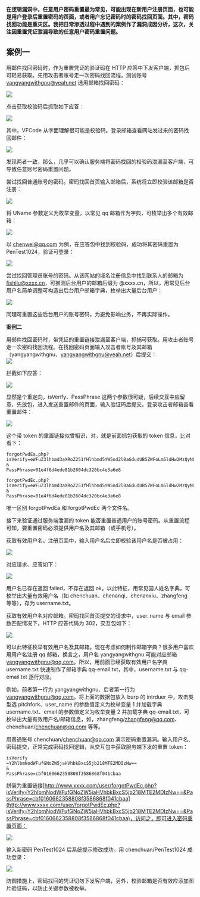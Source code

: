 **在逻辑漏洞中，任意用户密码重置最为常见，可能出现在新用户注册页面，也可能是用户登录后重置密码的页面，或者用户忘记密码时的密码找回页面。其中，密码找回功能是重灾区。我把日常渗透过程中遇到的案例作了漏洞成因分析，这次，关注因重置凭证泄漏导致的任意用户密码重置问题。**

## **案例一**

用邮件找回密码时，作为重置凭证的验证码在 HTTP 应答中下发客户端，抓包后可轻易获取。先用攻击者账号走一次密码找回流程，测试账号 yangyangwithgnu@yeah.net 选用邮箱找回密码：

![](/assets/密码重置11.png)

点击获取校验码后抓取如下应答：

![](/assets/密码重置12.png)

其中，VFCode 从字面理解很可能是校验码。登录邮箱查看网站发过来的密码找回邮件：

![](/assets/密码重置13.png)

发现两者一致，那么，几乎可以确认服务端将密码找回的校验码泄漏至客户端，可导致任意账号密码重置问题。

尝试找回普通账号的密码。密码找回首页输入邮箱后，系统将立即校验该邮箱是否注册：

![](/assets/密码重置14.png)

将 UName 参数定义为枚举变量，以常见 qq 邮箱作为字典，可枚举出多个有效邮箱：

![](/assets/密码重置15.png)

以 chenwei@qq.com 为例，在应答包中找到校验码，成功将其密码重置为 PenTest1024，验证可登录：

![](/assets/密码重置16.png)

尝试找回管理员账号的密码。从该网站的域名注册信息中找到联系人的邮箱为 fishliu@xxxx.cn，可推测后台用户的邮箱后缀为 @xxxx.cn，所以，用常见后台用户名简单调整可构造出后台用户邮箱字典，枚举出大量后台用户：

![](/assets/密码重置17.png)

同理可重置这些后台用户的账号密码，为避免影响业务，不再实际操作。



**案例二**

用邮件找回密码时，带凭证的重置链接泄漏至客户端，抓捕可获取。用攻击者账号走一次密码找回流程。在找回密码页面输入攻击者账号及其邮箱（yangyangwithgnu、yangyangwithgnu@yeah.net）后提交：  
![](/assets/密码重置18.png)





拦截如下应答：

![](/assets/密码重置19.png)



显然是个重定向，isVerify、PassPhrase 这两个参数很可疑，后续交互中应留意，先放包，进入发送重置邮件的页面，输入验证码后提交。登录攻击者邮箱查看重置邮件：

![](/assets/密码重置120.png)

这个带 token 的重置链接似曾相识，对，就是前面抓包获取的 token 信息，比对看下：

```
forgotPwdEa.php?isVerify=eWFuZ3lhbmd3aXRoZ251fHlhbmd5YW5nd2l0aGdudUB5ZWFoLm5ldHw2MzQyNDkw
&
PassPhrase=01e4f6d4ede81b2604dc320bc4e3a6e8
```

```
forgotPwdEc.php?isVerify=eWFuZ3lhbmd3aXRoZ251fHlhbmd5YW5nd2l0aGdudUB5ZWFoLm5ldHw2MzQyNDkw
&
PassPhrase=01e4f6d4ede81b2604dc320bc4e3a6e8
```

唯一区别 forgotPwdEa 和 forgotPwdEc 两个文件名。

接下来验证通过服务端泄漏的 token 能否重置普通用户的账号密码。从重置流程可知，要重置密码必须提供用户名及其邮箱（或手机号）。

获取有效用户名。注册页面中，输入用户名后立即校验该用户名是否被占用：

![](/assets/密码重置121.png)

对应请求、应答如下：

![](/assets/密码重置122.png)



用户名已存在返回 failed，不存在返回 ok。以此特征，用常见国人姓名字典，可枚举出大量有效用户名（如 chenchuan、chenanqi、chenanxiu、zhangfeng 等等），存为 username.txt。

获取有效用户名对应邮箱。密码找回首页提交的请求中，user\_name 与 email 参数匹配情况下，HTTP 应答代码为 302，交互包如下：

![](/assets/密码重置123.png)



可以此特征枚举有效用户名及其邮箱。现在考虑如何制作邮箱字典？很多用户喜欢用用户名注册 qq 邮箱，换言之，用户名 yangyangwithgnu 可能对应邮箱 yangyangwithgnu@qq.com。所以，用前面已经获取有效用户名字典 username.txt 快速制作了邮箱字典 qq-email.txt，其中，username.txt 与 qq-email.txt 逐行对应。

例如，前者第一行为 yangyangwithgnu、后者第一行为 yangyangwithgnu@qq.com。将上面的数据包放入 burp 的 intrduer 中，攻击类型选 pitchfork、user\_name 的参数值定义为枚举变量 1 并加载字典 username.txt、email 的参数值定义为枚举变量 2 并加载字典 qq-email.txt，可枚举出大量有效用户名/邮箱信息，如，zhangfeng/zhangfeng@qq.com、chenchuan/chenchuan@qq.com 等等。

用普通账号 chenchuan/chenchuan@qq.com 演示密码重置漏洞。输入用户名、密码提交，正常完成密码找回逻辑，从交互包中获取服务端下发的重置 token：

```
isVerify
=Y2hlbmNodWFufGNoZW5jaHVhbkBxcS5jb218MTE2MDIzNw==
&
PassPhrase=cbf0160662358808f3586868f041cbaa 
```

拼装为重置链接[http://www.xxxx.com/user/forgotPwdEc.php?isVerify=Y2hlbmNodWFufGNoZW5jaHVhbkBxcS5jb218MTE2MDIzNw==&PassPhrase=cbf0160662358808f3586868f041cbaa](http://www.xxxx.com/user/forgotPwdEc.php?isVerify=Y2hlbmNodWFufGNoZW5jaHVhbkBxcS5jb218MTE2MDIzNw==&PassPhrase=cbf0160662358808f3586868f041cbaa)，访问之，即可进入密码重置页面：

![](/assets/密码重置124.png)

输入新密码 PenTest1024 后系统提示修改成功。用 chenchuan/PenTest1024 成功登录：

  
![](/assets/密码重置125.png)

防御措施上，密码找回的凭证切勿下发客户端，另外，校验邮箱是否有效应添加图片验证码，以防止关键参数被枚举。



